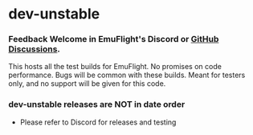 # dev-unstable

### Feedback Welcome in EmuFlight's Discord or [GitHub Discussions](https://github.com/emuflight/EmuFlight/discussions).

This hosts all the test builds for EmuFlight. No promises on code performance. Bugs will be common with these builds. Meant for testers only, and no support will be given for this code.

### dev-unstable releases are NOT in date order
* Please refer to Discord for releases and testing
